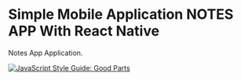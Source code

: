 # Simple Mobile Application NOTES APP With React Native
Notes App Application.

[![JavaScript Style Guide: Good Parts](https://github.com/facebook/react-native)](https://github.com/dwyl/goodparts "JavaScript The Good Parts")

